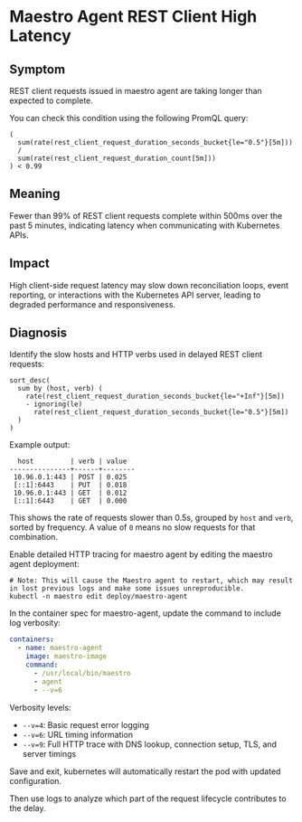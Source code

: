 # Maestro Agent REST Client High Latency

## Symptom

REST client requests issued in maestro agent are taking longer than expected to complete.

You can check this condition using the following PromQL query:

```promql
(
  sum(rate(rest_client_request_duration_seconds_bucket{le="0.5"}[5m]))
  /
  sum(rate(rest_client_request_duration_count[5m]))
) < 0.99
```

## Meaning

Fewer than 99% of REST client requests complete within 500ms over the past 5 minutes, indicating latency when communicating with Kubernetes APIs.

## Impact

High client-side request latency may slow down reconciliation loops, event reporting, or interactions with the Kubernetes API server, leading to degraded performance and responsiveness.

## Diagnosis

Identify the slow hosts and HTTP verbs used in delayed REST client requests:

```promql
sort_desc(
  sum by (host, verb) (
    rate(rest_client_request_duration_seconds_bucket{le="+Inf"}[5m])
    - ignoring(le)
      rate(rest_client_request_duration_seconds_bucket{le="0.5"}[5m])
  )
)
```

Example output:

```promql
  host         | verb | value
---------------+------+--------
 10.96.0.1:443 | POST | 0.025
 [::1]:6443    | PUT  | 0.018
 10.96.0.1:443 | GET  | 0.012
 [::1]:6443    | GET  | 0.000
```

This shows the rate of requests slower than 0.5s, grouped by `host` and `verb`, sorted by frequency. A value of `0` means no slow requests for that combination.

Enable detailed HTTP tracing for maestro agent by editing the maestro agent deployment:

```shell
# Note: This will cause the Maestro agent to restart, which may result in lost previous logs and make some issues unreproducible.
kubectl -n maestro edit deploy/maestro-agent
```

In the container spec for maestro-agent, update the command to include log verbosity:

```yaml
containers:
  - name: maestro-agent
    image: maestro-image
    command:
      - /usr/local/bin/maestro
      - agent
      - --v=6
```

Verbosity levels:

- `--v=4`: Basic request error logging
- `--v=6`: URL timing information
- `--v=9`: Full HTTP trace with DNS lookup, connection setup, TLS, and server timings

Save and exit, kubernetes will automatically restart the pod with updated configuration.

Then use logs to analyze which part of the request lifecycle contributes to the delay.
